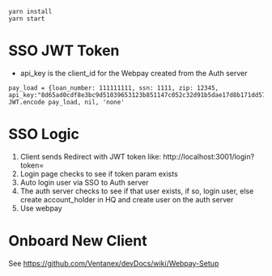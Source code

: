 ```
yarn install
yarn start
```

# SSO JWT Token
- api_key is the client_id for the Webpay created from the Auth server
```
pay_load = {loan_number: 111111111, ssn: 1111, zip: 12345, api_key:"8d65ad0cdf8e3bc9d51039653123b851147c052c32d91b5dae17d8b171dd57b4"}
JWT.encode pay_load, nil, 'none'
```

# SSO Logic
1. Client sends Redirect with JWT token like: http://localhost:3001/login?token=<API Token>
2. Login page checks to see if token param exists
3. Auto login user via SSO to Auth server
4. The auth server checks to see if that user exists, if so, login user, else create account_holder in HQ and create user on the auth server
4. Use webpay

# Onboard New Client
See https://github.com/Ventanex/devDocs/wiki/Webpay-Setup

